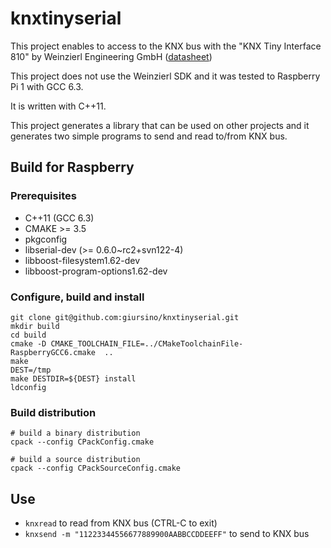 # knxtinyserial

This project enables to access to the KNX bus with the "KNX Tiny Interface 810" by Weinzierl Engineering GmbH ([datasheet](https://www.weinzierl.de/index.php/en/all-knx/knx-module-en/knx-tinyserial-interface-810-en))

This project does not use the Weinzierl SDK and it was tested to Raspberry Pi 1 with GCC 6.3.

It is written with C++11.

This project generates a library that can be used on other projects and it generates two simple programs 
to send and read to/from KNX bus.

## Build for Raspberry

### Prerequisites
* C++11 (GCC 6.3)
* CMAKE >= 3.5
* pkgconfig
* libserial-dev (>= 0.6.0~rc2+svn122-4)
* libboost-filesystem1.62-dev
* libboost-program-options1.62-dev
 
### Configure, build and install
```
git clone git@github.com:giursino/knxtinyserial.git
mkdir build
cd build
cmake -D CMAKE_TOOLCHAIN_FILE=../CMakeToolchainFile-RaspberryGCC6.cmake  ..
make
DEST=/tmp
make DESTDIR=${DEST} install
ldconfig
```

### Build distribution
```
# build a binary distribution
cpack --config CPackConfig.cmake

# build a source distribution
cpack --config CPackSourceConfig.cmake
```

## Use
* `knxread` to read from KNX bus (CTRL-C to exit)
* `knxsend -m "11223344556677889900AABBCCDDEEFF"` to send to KNX bus
